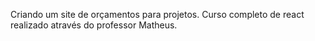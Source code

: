 Criando um site de orçamentos para projetos. Curso completo de react realizado através do professor Matheus. 